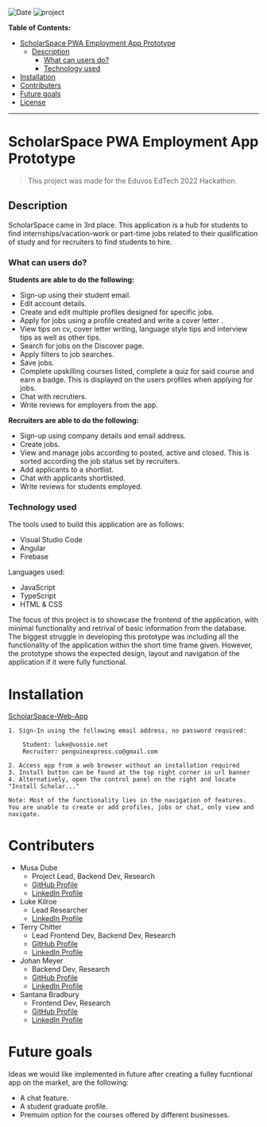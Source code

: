 ![Date](https://img.shields.io/date/1669374405)
![project](https://img.shields.io/badge/project-hackathon-yellow)

**Table of Contents:**
- [ScholarSpace PWA Employment App Prototype](#scholarspace-pwa-employment-app-prototype)
  - [Description](#description)
    - [What can users do?](#what-can-users-do)
    - [Technology used](#technology-used)
- [Installation](#installation)
- [Contributers](#contributers)
- [Future goals](#future-goals)
- [License](#license)

---

# ScholarSpace PWA Employment App Prototype 

> This project was made for the Eduvos EdTech 2022 Hackathon. 

## Description

ScholarSpace came in 3rd place. This application is a hub for students to find internships/vacation-work or part-time jobs related to their qualification of study and for recruiters to find students to hire.

### What can users do?

**Students are able to do the following:**
- Sign-up using their student email.
- Edit account details.
- Create and edit multiple profiles designed for specific jobs.
- Apply for jobs using a profile created and write a cover letter .
- View tips on cv, cover letter writing, language style tips and interview tips as well as other tips.
- Search for jobs on the Discover page.
- Apply filters to job searches. 
- Save jobs. 
- Complete upskilling courses listed, complete a quiz for said course and earn a badge. This is displayed on the users profiles when applying for jobs.
- Chat with recrutiers.
- Write reviews for employers from the app.

**Recruiters are able to do the following:**
- Sign-up using company details and email address.
- Create jobs.
- View and manage jobs according to posted, active and closed. This is sorted according the job status set by recruiters.
- Add applicants to a shortlist.
- Chat with applicants shortlisted.
- Write reviews for students employed.
  
### Technology used

The tools used to build this application are as follows:
- Visual Studio Code
- Angular
- Firebase

Languages used:
- JavaScript
- TypeScript
- HTML & CSS

The focus of this project is to showcase the frontend of the application, with minimal functionality and retrival of basic information from the database. The biggest struggle in developing this prototype was including all the functionality of the application within the short time frame given. However, the prototype shows the expected design, layout and navigation of the application if it were fully functional.

# Installation

[ScholarSpace-Web-App](https://scholarspace.web.app/#/welcome)
   
    1. Sign-In using the following email address, no password required:
   
        Student: luke@vossie.net
        Recruiter: penguinexpress.co@gmail.com

    2. Access app from a web browser without an installation required
    3. Install button can be found at the top right corner in url banner
    4. Alternatively, open the control panel on the right and locate "Install Scholar..."

    Note: Most of the functionality lies in the navigation of features. You are unable to create or add profiles, jobs or chat, only view and navigate.
   
# Contributers

- Musa Dube 
  - Project Lead, Backend Dev, Research
  - [GitHub Profile](https://github.com/musa-dube)
  - [LinkedIn Profile](https://www.linkedin.com/in/musa-dube-8483a320b)
- Luke Kilroe
  - Lead Researcher
  - [LinkedIn Profile](https://linkedin.com/mwlite/in/luke-kilroe-511216259)
- Terry Chitter
  - Lead Frontend Dev, Backend Dev, Research
  - [GitHub Profile](https://github.com/terrychitter)
  - [LinkedIn Profile](https://www.linkedin.com/in/terry-chitter-91a950201)
- Johan Meyer
  - Backend Dev, Research
  - [GitHub Profile](https://github.com/johanmeyer40)
  - [LinkedIn Profile](https://www.linkedin.com/in/johan-meyer-26b80a243)
- Santana Bradbury
  - Frontend Dev, Research
  - [GitHub Profile](https://github.com/sanbradbury)
  - [LinkedIn Profile](https://www.linkedin.com/in/santana-bradbury-1342b3203)
  
# Future goals
Ideas we would like implemented in future after creating a fulley fucntional app on the market, are the following:
- A chat feature.
- A student graduate profile.
- Premuim option for the courses offered by different businesses.
